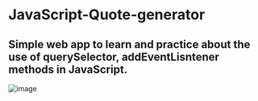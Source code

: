 # JavaScript-Quote-generator

## Simple web app to learn and practice about the use of querySelector, addEventLisntener methods in JavaScript.

![image](https://github.com/Somesh11097/JavaScript-Quote-generator/assets/32162479/6546d6b5-a49c-4b62-b723-bc18added8ac)

 
